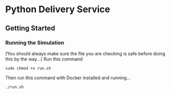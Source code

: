 # Python Delivery Service

## Getting Started

### Running the Simulation

(You should always make sure the file you are checking is safe before doing this by the way...) Run this command

```shell
sudo chmod +x run.sh
```

Then run this command with Docker installed and running...

```shell
./run.sh
```

